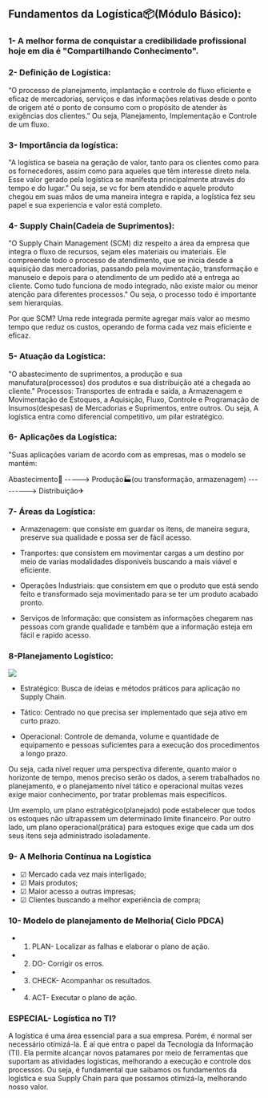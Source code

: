 ## Fundamentos da Logística📦(Módulo Básico):

### 1- A melhor forma de conquistar a credibilidade profissional hoje em dia é "Compartilhando Conhecimento".

### 2- Definição de Logística:

“O processo de planejamento, implantação e controle do fluxo eficiente e eficaz de mercadorias, serviços e das informações relativas desde o ponto de origem até o ponto de
consumo com o propósito de atender às exigências dos clientes.”
Ou seja, Planejamento, Implementação e Controle de um fluxo.

### 3- Importância da logística: 

"A logística se baseia na geração de valor, tanto para os clientes como para os fornecedores, assim como para aqueles que têm interesse direto nela. Esse valor gerado pela logística se manifesta principalmente através do tempo e do lugar."
Ou seja, se vc for bem atendido e aquele produto chegou em suas mãos de uma maneira integra e rapída, a logística fez seu papel e sua experiencia e valor está completo.

### 4- Supply Chain(Cadeia de Suprimentos):

"O Supply Chain Management (SCM) diz respeito a área da empresa que integra o fluxo de recursos, sejam eles materiais ou imateriais. Ele compreende todo o processo de atendimento, que se inicia desde a aquisição das mercadorias, passando pela movimentação, transformação e manuseio e depois para o atendimento de um pedido até a entrega ao cliente. Como tudo funciona de modo integrado, não existe maior ou menor atenção para diferentes processos."
Ou seja, o processo todo é importante sem hierarquias.

Por que SCM?
Uma rede integrada permite agregar mais valor ao mesmo tempo que reduz os custos, operando de forma cada vez mais eficiente e eficaz.

### 5-  Atuação da Logística:

"O abastecimento de suprimentos, a produção e sua manufatura(processos) dos produtos e sua distribuição até a chegada ao cliente."
Processos: 
Transportes de entrada e saída, a Armazenagem e Movimentação de Estoques, a Aquisição, Fluxo, Controle e Programação de Insumos(despesas) de Mercadorias e Suprimentos, entre outros.
Ou seja, A logística entra como diferencial competitivo, um pilar estratégico.

### 6- Aplicações da Logística:

"Suas aplicações variam de acordo com as empresas, mas o modelo se mantém:

Abastecimento🚚 -----> Produção🏭(ou transformação, armazenagem) ---------> Distribuição✈

### 7- Áreas da Logística:

* Armazenagem: que consiste em guardar os itens, de maneira segura, preserve sua qualidade e possa ser de fácil acesso.

* Tranportes: que consistem em movimentar cargas a um destino por meio de varias modalidades disponiveis buscando a mais viável e eficiente.

* Operações Industriais: que consistem em que o produto que está sendo feito e transformado seja movimentado para se ter um produto acabado pronto.

* Serviços de Informação: que consistem as informações chegarem nas pessoas com grande qualidade e também que a informação esteja em fácil e rapido acesso.

### 8-Planejamento Logístico:

![](https://github.com/Nicolas-Alves-De-Oliveira/Projetos/blob/3e13e335caf5dbad5d3cbbf644eb0bc35c7a5690/Log%C3%ADstica/planejamento-logistico.jpg)


* Estratégico: Busca de ideias e métodos práticos para aplicação no Supply Chain.

* Tático: Centrado no que precisa ser implementado que seja ativo em curto prazo.

* Operacional: Controle de demanda, volume e quantidade de equipamento e pessoas suficientes para a execução dos procedimentos a longo prazo.

Ou seja, cada nível requer uma perspectiva diferente, quanto maior o horizonte de tempo, menos preciso serão os dados, a serem trabalhados no planejamento, e o planejamento nível tático e operacional muitas vezes exige maior conhecimento, por tratar problemas mais especifícos.

Um exemplo, um plano estratégico(planejado) pode estabelecer que todos os estoques não ultrapassem um determinado limite financeiro.
Por outro lado, um plano operacional(prática) para estoques exige que cada um dos seus itens seja administrado isoladamente.

### 9- A Melhoria Contínua na Logística

* ☑  Mercado cada vez mais interligado;
* ☑ Mais produtos;
* ☑  Maior acesso a outras impresas;
* ☑  Clientes buscando a melhor experiência de compra;

### 10- Modelo de planejamento de Melhoria( Ciclo PDCA)

* 1. PLAN- Localizar as falhas e elaborar o plano de ação.
* 2. DO- Corrigir os erros.
* 3. CHECK- Acompanhar os resultados.
* 4. ACT- Executar o plano de ação.







### ESPECIAL- Logística no TI?

A logística é uma área essencial para a sua empresa. Porém, é normal ser necessário otimizá-la. É aí que entra o papel da Tecnologia da Informação (TI). Ela permite alcançar novos patamares por meio de ferramentas que suportam as atividades logísticas, melhorando a execução e controle dos processos.
Ou seja, é fundamental que saibamos os fundamentos da logística e sua Supply Chain para que possamos otimizá-la, melhorando nosso valor.






